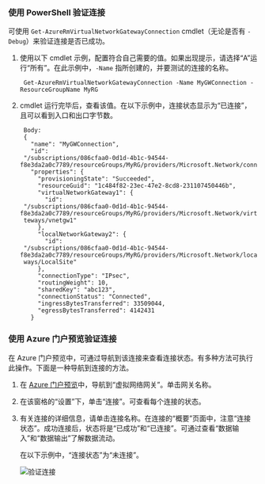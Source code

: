 ### 使用 PowerShell 验证连接

可使用 `Get-AzureRmVirtualNetworkGatewayConnection` cmdlet（无论是否有 `-Debug`）来验证连接是否已成功。

1. 使用以下 cmdlet 示例，配置符合自己需要的值。如果出现提示，请选择“A”运行“所有”。在此示例中，`-Name` 指所创建的，并要测试的连接的名称。

		Get-AzureRmVirtualNetworkGatewayConnection -Name MyGWConnection -ResourceGroupName MyRG

2. cmdlet 运行完毕后，查看该值。在以下示例中，连接状态显示为“已连接”，且可以看到入口和出口字节数。

		Body:
		{
		  "name": "MyGWConnection",
		  "id":
		"/subscriptions/086cfaa0-0d1d-4b1c-94544-f8e3da2a0c7789/resourceGroups/MyRG/providers/Microsoft.Network/connections/MyGWConnection",
		  "properties": {
		    "provisioningState": "Succeeded",
		    "resourceGuid": "1c484f82-23ec-47e2-8cd8-231107450446b",
		    "virtualNetworkGateway1": {
		      "id":
		"/subscriptions/086cfaa0-0d1d-4b1c-94544-f8e3da2a0c7789/resourceGroups/MyRG/providers/Microsoft.Network/virtualNetworkGa
		teways/vnetgw1"
		    },
		    "localNetworkGateway2": {
		      "id":
		"/subscriptions/086cfaa0-0d1d-4b1c-94544-f8e3da2a0c7789/resourceGroups/MyRG/providers/Microsoft.Network/localNetworkGate
		ways/LocalSite"
		    },
		    "connectionType": "IPsec",
		    "routingWeight": 10,
		    "sharedKey": "abc123",
		    "connectionStatus": "Connected",
		    "ingressBytesTransferred": 33509044,
		    "egressBytesTransferred": 4142431
		  }

### 使用 Azure 门户预览验证连接

在 Azure 门户预览中，可通过导航到该连接来查看连接状态。有多种方法可执行此操作。下面是一种导航到连接的方法。

1. 在 [Azure 门户预览](http://portal.azure.cn)中，导航到“虚拟网络网关”。单击网关名称。
2. 在该窗格的“设置”下，单击“连接”。可查看每个连接的状态。
3. 有关连接的详细信息，请单击连接名称。在连接的“概要”页面中，注意“连接状态”。成功连接后，状态将是“已成功”和“已连接”。可通过查看“数据输入”和“数据输出”了解数据流动。

	在以下示例中，“连接状态”为“未连接”。

	![验证连接](./media/vpn-gateway-verify-connection-rm-include/connectionverify450.png)  

<!---HONumber=Mooncake_0822_2016-->